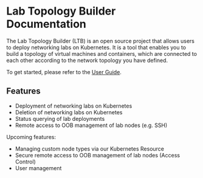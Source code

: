 # Lab Topology Builder Documentation

The Lab Topology Builder (LTB) is an open source project that allows users to deploy networking labs on Kubernetes. It is a tool that enables you to build a topology of virtual machines and containers, which are connected to each other according to the network topology you have defined.

To get started, please refer to the [User Guide](user-guide.md).

## Features

- Deployment of networking labs on Kubernetes
- Deletion of networking labs on Kubernetes
- Status querying of lab deployments
- Remote access to OOB management of lab nodes (e.g. SSH)

Upcoming features:

- Managing custom node types via our Kubernetes Resource
- Secure remote access to OOB management of lab nodes (Access Control)
- User management
